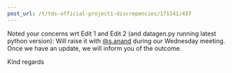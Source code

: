 ```yaml
---
post_url: /t/tds-official-project1-discrepencies/171141/437
---
```

Noted your concerns wrt Edit 1 and Edit 2 (and datagen.py running latest python version): Will raise it with [@s.anand](/u/s.anand) during our Wednesday meeting. Once we have an update, we will inform you of the outcome.

Kind regards